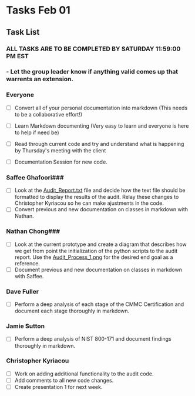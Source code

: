 # Tasks Feb 01 # 

## Task List ##

### ALL TASKS ARE TO BE COMPLETED BY SATURDAY 11:59:00 PM EST ###

### - Let the group leader know if anything valid comes up that warrents an extension. ###

### Everyone ###

- [ ] Convert all of your personal documentation into markdown (This needs to be a collaborative effort!)
- [ ] Learn Markdown documenting (Very easy to learn and everyone is here to help if need be)
- [ ] Read through current code and try and understand what is happening by Thursday's meeting with the client
- [ ] Documentation Session for new code. 


### Saffee Ghafoori###

- [ ] Look at the [Audit_Report.txt](Scripts/Audit_report.txt) file and decide how the text file should be formatted to display the results of the audit. Relay these changes to Christopher Kyriacou so he can make ajustments in the code. 
- [ ] Convert previous and new documentation on classes in markdown with Nathan.

### Nathan Chong###

- [ ] Look at the current prototype and create a diagram that describes how we get from point the initialization of the python scripts to the audit report. Use the [Audit_Process_1.png](Diagrams/Audit_Process_1.png) for the desired end goal as a reference.
- [ ] Document previous and new documentation on classes in markdown with Saffee. 

### Dave Fuller ###

- [ ] Perform a deep analysis of each stage of the CMMC Certification and document each stage thoroughly in markdown.

### Jamie Sutton ### 

-  [ ] Perform a deep analysis of NIST 800-171 and document findings thoroughly in markdown.

### Christopher Kyriacou ###

- [ ] Work on adding additional functionality to the audit code.
- [ ] Add comments to all new code changes.
- [ ] Create presentation 1 for next week. 
